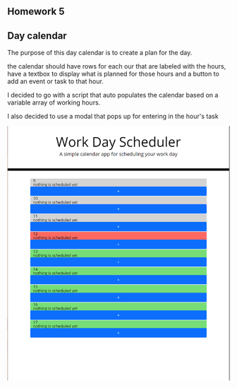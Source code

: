 Homework 5
----------
## Day calendar

The purpose of this day calendar is to create a plan for the day.

the calendar should have rows for each our that are labeled with the hours, have a textbox to display what is planned for those hours and a button to add an event or task to that hour.

I decided to go with a script that auto populates the calendar based on a variable array of working hours.

I also decided to use a modal that pops up for entering in the hour's task

![screenshot of the app](Screenshot.png)